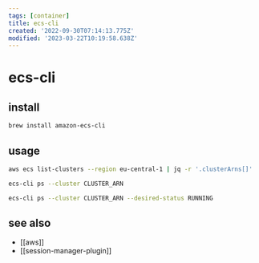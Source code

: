 ```yaml
---
tags: [container]
title: ecs-cli
created: '2022-09-30T07:14:13.775Z'
modified: '2023-03-22T10:19:58.638Z'
---
```


# ecs-cli

## install

```sh
brew install amazon-ecs-cli
```

## usage

```sh
aws ecs list-clusters --region eu-central-1 | jq -r '.clusterArns[]'

ecs-cli ps --cluster CLUSTER_ARN

ecs-cli ps --cluster CLUSTER_ARN --desired-status RUNNING 
```

## see also

- [[aws]]
- [[session-manager-plugin]]
